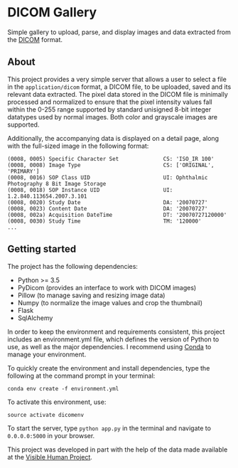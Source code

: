 # DICOM Gallery
Simple gallery to upload, parse, and display images and data extracted from the [DICOM](https://en.wikipedia.org/wiki/DICOM) format.

## About
This project provides a very simple server that allows a user to select a file in the `application/dicom` format, a DICOM file, to be uploaded, saved and its relevant data extracted. The pixel data stored in the DICOM file is minimally processed and normalized to ensure that the pixel intensity values fall within the 0-255 range supported by standard unisigned 8-bit integer datatypes used by normal images. Both color and grayscale images are supported.

Additionally, the accompanying data is displayed on a detail page, along with the full-sized image in the following format:

```
(0008, 0005) Specific Character Set              CS: 'ISO_IR 100'
(0008, 0008) Image Type                          CS: ['ORIGINAL', 'PRIMARY']
(0008, 0016) SOP Class UID                       UI: Ophthalmic Photography 8 Bit Image Storage
(0008, 0018) SOP Instance UID                    UI: 1.2.840.113654.2007.3.101
(0008, 0020) Study Date                          DA: '20070727'
(0008, 0023) Content Date                        DA: '20070727'
(0008, 002a) Acquisition DateTime                DT: '20070727120000'
(0008, 0030) Study Time                          TM: '120000'
...
```

## Getting started

The project has the following dependencies:

- Python >= 3.5
- PyDicom (provides an interface to work with DICOM images)
- Pillow (to manage saving and resizing image data)
- Numpy (to normalize the image values and crop the thumbnail)
- Flask
- SqlAlchemy

In order to keep the environment and requirements consistent, this project includes an environment.yml file, which defines the version of Python to use, as well as the major dependencies. I recommend using [Conda](https://conda.io/docs/index.html) to manage your environment.

To quickly create the environment and install dependencies, type the following at the command prompt in your terminal:

```
conda env create -f environment.yml
```

To activate this environment, use:

```
source activate dicomenv
```

To start the server, type `python app.py` in the terminal and navigate to `0.0.0.0:5000` in your browser.

This project was developed in part with the help of the data made available at the [Visible Human Project](https://mri.radiology.uiowa.edu/visible_human_datasets.html).
